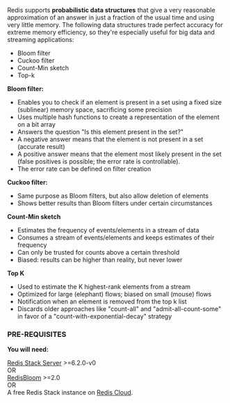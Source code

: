 Redis supports **probabilistic data structures** that give a very reasonable approximation of an answer in just a fraction of the usual time and using very little memory. 
The following data structures trade perfect accuracy for extreme memory efficiency, so they're especially useful for big data and streaming applications:
* Bloom filter
* Cuckoo filter
* Count-Min sketch
* Top-k

**Bloom filter:**
* Enables you to check if an element is present in a set using a fixed size (sublinear) memory space, sacrificing some precision
* Uses multiple hash functions to create a representation of the element on a bit array
* Answers the question "Is this element present in the set?"
* A negative answer means that the element is not present in a set (accurate result)
* A positive answer means that the element most likely present in the set (false positives is possible; the error rate is controllable).
* The error rate can be defined on filter creation

**Cuckoo filter:**
* Same purpose as Bloom filters, but also allow deletion of elements
* Shows better results than Bloom filters under certain circumstances

**Count-Min sketch**
* Estimates the frequency of events/elements in a stream of data
* Consumes a stream of events/elements and keeps estimates of their frequency
* Can only be trusted for counts above a certain threshold
* Biased: results can be higher than reality, but never lower

**Top K**
* Used to estimate the K highest-rank elements from a stream
* Optimized for large (elephant) flows; biased on small (mouse) flows
* Notification when an element is removed from the top k list
* Discards older approaches like "count-all" and "admit-all-count-some" in favor of a "count-with-exponential-decay" strategy


### PRE-REQUISITES
**You will need:**

[Redis Stack Server](https://redis.io/download) >=6.2.0-v0 \
OR \
[RedisBloom](https://oss.redis.com/redisbloom/) >=2.0 \
OR \
A free Redis Stack instance on [Redis Cloud](https://redis.com/try-free/?utm_source=redis\&utm_medium=app\&utm_campaign=redisinsight_probabilistic_guide).


